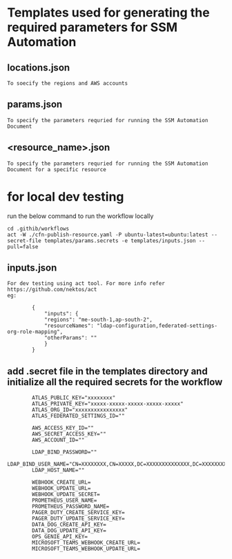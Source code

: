 # Templates used for generating the required parameters for SSM Automation

## locations.json 
    To soecify the regions and AWS accounts

## params.json 
    To specify the parameters requried for running the SSM Automation Document
## <resource_name>.json 
    To specify the parameters requried for running the SSM Automation Document for a specific resource

# for local dev testing
run the below command to run the workflow locally

```
cd .githib/workflows
act -W ./cfn-publish-resource.yaml -P ubuntu-latest=ubuntu:latest --secret-file templates/params.secrets -e templates/inputs.json --pull=false
```

## inputs.json 
    For dev testing using act tool. For more info refer https://github.com/nektos/act
    eg:
```
        {
            "inputs": {
            "regions": "me-south-1,ap-south-2",
            "resourceNames": "ldap-configuration,federated-settings-org-role-mapping",
            "otherParams": ""
            }
        }
```

## add .secret file in the templates directory and initialize all the required secrets for the workflow
```
        ATLAS_PUBLIC_KEY="xxxxxxxx"
        ATLAS_PRIVATE_KEY="xxxxx-xxxxx-xxxxx-xxxxx-xxxxx"
        ATLAS_ORG_ID="xxxxxxxxxxxxxxxx"
        ATLAS_FEDERATED_SETTINGS_ID=""
        
        AWS_ACCESS_KEY_ID=""
        AWS_SECRET_ACCESS_KEY=""
        AWS_ACCOUNT_ID=""
        
        LDAP_BIND_PASSWORD=""
        LDAP_BIND_USER_NAME="CN=XXXXXXXX,CN=XXXXX,DC=XXXXXXXXXXXXXX,DC=XXXXXXXXX,DC=com"
        LDAP_HOST_NAME=""
        
        WEBHOOK_CREATE_URL=
        WEBHOOK_UPDATE_URL=
        WEBHOOK_UPDATE_SECRET=
        PROMETHEUS_USER_NAME=
        PROMETHEUS_PASSWORD_NAME=
        PAGER_DUTY_CREATE_SERVICE_KEY=
        PAGER_DUTY_UPDATE_SERVICE_KEY=
        DATA_DOG_CREATE_API_KEY=
        DATA_DOG_UPDATE_API_KEY=
        OPS_GENIE_API_KEY=
        MICROSOFT_TEAMS_WEBHOOK_CREATE_URL=
        MICROSOFT_TEAMS_WEBHOOK_UPDATE_URL= 
```

